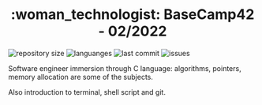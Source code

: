<h1 align="center">
  :woman_technologist: BaseCamp42 - 02/2022
</h1>

<p>
  <img alt="repository size" src="https://img.shields.io/github/repo-size/angelasoler/Tech_Freelance_Project">
  
  <img alt="languanges" src="https://img.shields.io/github/languages/count/angelasoler/Tech_Freelance_Project">

  <img alt="last commit" src="https://img.shields.io/github/last-commit/angelasoler/Tech_Freelance_Project">

  <img alt="issues" src="https://img.shields.io/github/issues/angelasoler/Tech_Freelance_Project">
</p>

Software engineer immersion through C language: algorithms, pointers, memory allocation are some of the subjects.

Also introduction to terminal, shell script and git.
